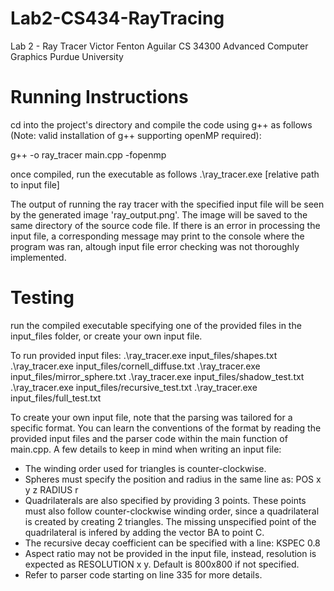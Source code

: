 # Lab2-CS434-RayTracing

Lab 2 - Ray Tracer
Victor Fenton Aguilar
CS 34300 Advanced Computer Graphics
Purdue University

# Running Instructions

cd into the project's directory and compile the code using g++ as follows (Note: valid installation of g++ supporting openMP required):

g++ -o ray_tracer main.cpp -fopenmp

once compiled, run the executable as follows
.\ray_tracer.exe [relative path to input file]

The output of running the ray tracer with the specified input file will be seen by the generated image 'ray_output.png'. The image will be saved to the same directory of the source code file. If there is an error in processing the input file, a corresponding message may print to the console where the program was ran, altough input file error checking was not thoroughly implemented.

# Testing

run the compiled executable specifying one of the provided files in the input_files folder, or create your own input file.

To run provided input files:
.\ray_tracer.exe input_files/shapes.txt
.\ray_tracer.exe input_files/cornell_diffuse.txt
.\ray_tracer.exe input_files/mirror_sphere.txt
.\ray_tracer.exe input_files/shadow_test.txt
.\ray_tracer.exe input_files/recursive_test.txt
.\ray_tracer.exe input_files/full_test.txt

To create your own input file, note that the parsing was tailored for a specific format. You can learn the conventions of the format by reading the provided input files and the parser code within the main function of main.cpp. A few details to keep in mind when writing an input file:

- The winding order used for triangles is counter-clockwise.
- Spheres must specify the position and radius in the same line as: POS x y z RADIUS r
- Quadrilaterals are also specified by providing 3 points. These points must also follow counter-clockwise winding order, since a quadrilateral is created by creating 2 triangles. The missing unspecified point of the quadrilateral is infered by adding the vector BA to point C.
- The recursive decay coefficient can be specified with a line: KSPEC 0.8
- Aspect ratio may not be provided in the input file, instead, resolution is expected as RESOLUTION x y. Default is 800x800 if not specified.
- Refer to parser code starting on line 335 for more details.
